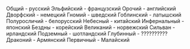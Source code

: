 Общий - русский
Эльфийский - французский
Орочий - английский
Дворфский - немецкий
Гномий - шведский
Гоблинский - латышский
Полуросличий - белорусский
Небесный - китайский
Инфернальный - японский
Бездны - корейский
Великаний - норвежский
Сильван - ирландский
Подземный - шотландский
Глубинный - ??????????
Драконий - Армянский
Первичный - Малайский